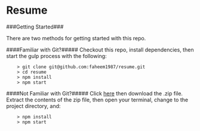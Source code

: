 # Resume


###Getting Started###

There are two methods for getting started with this repo.

####Familiar with Git?#####
Checkout this repo, install dependencies, then start the gulp process with the following:

```
	> git clone git@github.com:faheem1987/resume.git
	> cd resume
	> npm install
	> npm start
```

####Not Familiar with Git?#####
Click [here](https://github.com/faheem1987/resume.git) then download the .zip file.  Extract the contents of the zip file, then open your terminal, change to the project directory, and:

```
	> npm install
	> npm start
```
